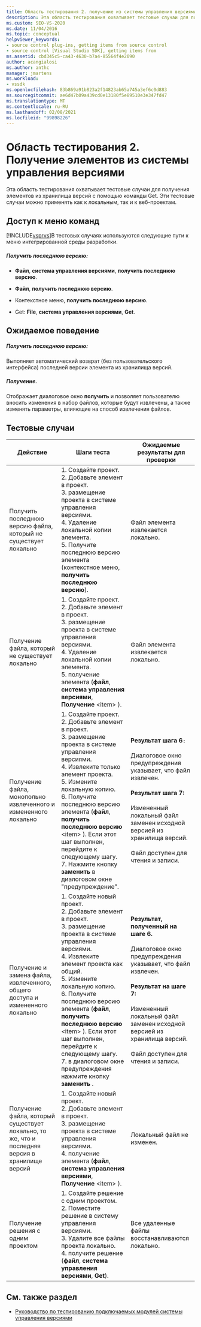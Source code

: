 ```yaml
---
title: Область тестирования 2. получение из системы управления версиями | Документация Майкрософт
description: Эта область тестирования охватывает тестовые случаи для получения элементов из хранилища версий с помощью Get. Эти тестовые случаи можно применять как к локальным, так и к веб-проектам.
ms.custom: SEO-VS-2020
ms.date: 11/04/2016
ms.topic: conceptual
helpviewer_keywords:
- source control plug-ins, getting items from source control
- source control [Visual Studio SDK], getting items from
ms.assetid: cbd345c5-ca43-4630-b7a4-85564f4e2090
author: acangialosi
ms.author: anthc
manager: jmartens
ms.workload:
- vssdk
ms.openlocfilehash: 83b869a91b823a2f14823ab65a745a3ef6c0d883
ms.sourcegitcommit: ae6d47b09a439cd0e13180f5e89510e3e347fd47
ms.translationtype: MT
ms.contentlocale: ru-RU
ms.lasthandoff: 02/08/2021
ms.locfileid: "99898226"
---
```

# <a name="test-area-2-get-from-source-control"></a>Область тестирования 2. Получение элементов из системы управления версиями
Эта область тестирования охватывает тестовые случаи для получения элементов из хранилища версий с помощью команды Get. Эти тестовые случаи можно применять как к локальным, так и к веб-проектам.

## <a name="command-menu-access"></a>Доступ к меню команд
 [!INCLUDE[vsprvs](../../code-quality/includes/vsprvs_md.md)]В тестовых случаях используются следующие пути к меню интегрированной среды разработки.

##### <a name="get-latest-version"></a>Получить последнюю версию:

- **Файл**, **система управления версиями**, **получить последнюю версию**.

- **Файл**, **получить последнюю версию**.

- Контекстное меню, **получить последнюю версию**.

- Get: **File**, **система управления версиями**, **Get**.

## <a name="expected-behavior"></a>Ожидаемое поведение

##### <a name="get-latest-version"></a>Получить последнюю версию:
 Выполняет автоматический возврат (без пользовательского интерфейса) последней версии элемента из хранилища версий.

##### <a name="get"></a>Получение.
 Отображает диалоговое окно **получить** и позволяет пользователю вносить изменения в набор файлов, которые будут извлечены, а также изменять параметры, влияющие на способ извлечения файлов.

## <a name="test-cases"></a>Тестовые случаи

|Действие|Шаги теста|Ожидаемые результаты для проверки|
|------------|----------------|--------------------------------|
|Получить последнюю версию файла, который не существует локально|1. Создайте проект.<br />2. Добавьте элемент в проект.<br />3. размещение проекта в системе управления версиями.<br />4. Удаление локальной копии элемента.<br />5. Получите последнюю версию элемента (контекстное меню, **получить последнюю версию**).|Файл элемента извлекается локально.|
|Получение файла, который не существует локально|1. Создайте проект.<br />2. Добавьте элемент в проект.<br />3. размещение проекта в системе управления версиями.<br />4. Удаление локальной копии элемента.<br />5. получение элемента (**файл**, **система управления версиями**, **Получение** \<item> ).|Файл элемента извлекается локально.|
|Получение файла, монопольно извлеченного и измененного локально|1. Создайте проект.<br />2. Добавьте элемент в проект.<br />3. размещение проекта в системе управления версиями.<br />4. Извлеките только элемент проекта.<br />5. Измените локальную копию.<br />6. Получите последнюю версию элемента (**файл**, **получить последнюю версию** \<item> ). Если этот шаг выполнен, перейдите к следующему шагу.<br />7. Нажмите кнопку **заменить** в диалоговом окне "предупреждение".|**Результат шага 6**`:`<br /><br /> Диалоговое окно предупреждения указывает, что файл извлечен.<br /><br /> **Результат шага 7:**<br /><br /> Измененный локальный файл заменен исходной версией из хранилища версий.<br /><br /> Файл доступен для чтения и записи.|
|Получение и замена файла, извлеченного, общего доступа и измененного локально|1. Создайте новый проект.<br />2. Добавьте элемент в проект.<br />3. размещение проекта в системе управления версиями.<br />4. Извлеките элемент проекта как общий.<br />5. Измените локальную копию.<br />6. Получите последнюю версию элемента (**файл**, **получить последнюю версию** \<item> ). Если этот шаг выполнен, перейдите к следующему шагу.<br />7. в диалоговом окне предупреждения нажмите кнопку **заменить** .|**Результат, полученный на шаге 6.**<br /><br /> Диалоговое окно предупреждения указывает, что файл извлечен.<br /><br /> **Результат на шаге 7:**<br /><br /> Измененный локальный файл заменен исходной версией из хранилища версий.<br /><br /> Файл доступен для чтения и записи.|
|Получение файла, который существует локально, то же, что и последняя версия в хранилище версий|1. Создайте новый проект.<br />2. Добавьте элемент в проект.<br />3. размещение проекта в системе управления версиями.<br />4. получение элемента (**файл**, **система управления версиями**, **Получение** \<item> ).|Локальный файл не изменен.|
|Получение решения с одним проектом|1. Создайте решение с одним проектом.<br />2. Поместите решение в систему управления версиями.<br />3. Удалите все файлы проекта локально.<br />4. получите решение (**файл**, **система управления версиями**, **Get**).|Все удаленные файлы восстанавливаются локально.|

## <a name="see-also"></a>См. также раздел
- [Руководство по тестированию подключаемых модулей системы управления версиями](../../extensibility/internals/test-guide-for-source-control-plug-ins.md)
